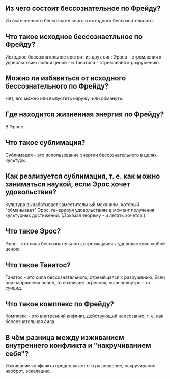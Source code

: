 ## Из чего состоит бессознательное по Фрейду?
Из вытесненного бессознательного и исходного бессознательного.

## Что такое исходное бессознаетльное по Фрейду?
Исходное бессознательное состоит из двух сил: Эроса -  стремления к удовольствию любой ценой - и Танатоса - стремления к разрушению.

## Можно ли избавиться от исходного бессознательного по Фрейду?
Нет, его можно или выпустить наружу, или обмануть.

## Где находится жизненная энергия по Фрейду?
В Эросе.

## Что такое сублимация?
Сублимация - это использование энергии бессознательного в целях культуры.

## Как реализуется сублимация, т. е. как можно заниматься наукой, если Эрос хочет удовольствия?
Культура вырабатывает заместительный механизм, который "обманывает" Эрос, генерируя удовольствияе в момент получения культурных достижений.
(Доказал теорему - и летать хочется.)

## Что такое Эрос?
Эрос - это сила бессознательного, стремящаяся к удовольствию любой ценою.

## Что такое Танатос?
Танатос - это сила бессознательного, стремящаяся к разрушению.
Если она направлена вовне, то возникает агрессия, если вовнутрь - то суицид.

## Что такое комплекс по Фрейду?
Комплекс - это внутренний кнфликт, действующий неосозанно, т. е. как бессознательная сила.

## В чём разница между изживанием внутреннего конфликта и "накручиванием себя"?
Изживание конфликта предполагает его разрешение, накручивание - наоброт, эскалацию.

